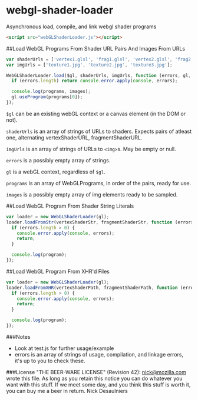 webgl-shader-loader
===================

Asynchronous load, compile, and link webgl shader programs

```html
<script src="webGLShaderLoader.js"></script>
```

##Load WebGL Programs From Shader URL Pairs And Images From URLs
```javascript
var shaderUrls = ['vertex1.glsl', 'frag1.glsl', 'vertex2.glsl', 'frag2.glsl'];
var imgUrls = ['texture1.jpg', 'texture2.jpg', 'texture3.jpg'];

WebGLShaderLoader.load($gl, shaderUrls, imgUrls, function (errors, gl, programs, images) {
  if (errors.length) return console.error.apply(console, errors);

  console.log(programs, images);
  gl.useProgram(programs[0]);
});
```
`$gl` can be an existing webGL context or a canvas element (in the DOM or not).

`shaderUrls` is an array of strings of URLs to shaders. Expects pairs of atleast one,
alternating vertexShaderURL, fragmentShaderURL.

`imgUrls` is an array of strings of URLs to `<img>`s. May be empty or null.

`errors` is a possibly empty array of strings.

`gl` is a webGL context, regardless of `$gl`.

`programs` is an array of WebGLPrograms, in order of the pairs, ready for use.

`images` is a possibly empty array of img elements ready to be sampled.

##Load WebGL Program From Shader String Literals
```javascript
var loader = new WebGLShaderLoader(gl);
loader.loadFromStr(vertexShaderStr, fragmentShaderStr, function (errors, program) {
  if (errors.length > 0) {
    console.error.apply(console, errors);
    return;
  }

  console.log(program);
});
```

##Load WebGL Program From XHR'd Files
```javascript
var loader = new WebGLShaderLoader(gl);
loader.loadFromXHR(vertexShaderPath, fragmentShaderPath, function (errors, program) {
  if (errors.length > 0) {
    console.error.apply(console, errors);
    return;
  }

  console.log(program);
});
```

###Notes
* Look at test.js for further usage/example
* errors is an array of strings of usage, compilation, and linkage errors, it's up to you to check these.

###License
"THE BEER-WARE LICENSE" (Revision 42):
<nick@mozilla.com> wrote this file. As long as you retain this notice you
can do whatever you want with this stuff. If we meet some day, and you think
this stuff is worth it, you can buy me a beer in return.  Nick Desaulniers


